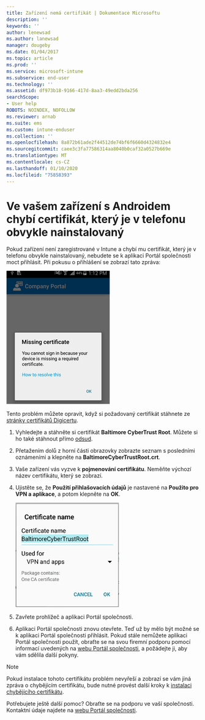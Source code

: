 ```yaml
---
title: Zařízení nemá certifikát | Dokumentace Microsoftu
description: ''
keywords: ''
author: lenewsad
ms.author: lanewsad
manager: dougeby
ms.date: 01/04/2017
ms.topic: article
ms.prod: ''
ms.service: microsoft-intune
ms.subservice: end-user
ms.technology: ''
ms.assetid: df973b18-9166-417d-8aa3-49edd2bda256
searchScope:
- User help
ROBOTS: NOINDEX, NOFOLLOW
ms.reviewer: arnab
ms.suite: ems
ms.custom: intune-enduser
ms.collection: ''
ms.openlocfilehash: 8a872b61ade2f44512de74bf6f6660d4324832e4
ms.sourcegitcommit: caee3c3fa77586314aa8040b0caf32a0527b669e
ms.translationtype: MT
ms.contentlocale: cs-CZ
ms.lasthandoff: 01/10/2020
ms.locfileid: "75858393"
---
```

# <a name="your-android-device-is-missing-a-certificate-that-usually-comes-installed-on-your-phone"></a>Ve vašem zařízení s Androidem chybí certifikát, který je v telefonu obvykle nainstalovaný

Pokud zařízení není zaregistrované v Intune a chybí mu certifikát, který je v telefonu obvykle nainstalovaný, nebudete se k aplikaci Portál společnosti moct přihlásit. Při pokusu o přihlášení se zobrazí tato zpráva:

![screenshot-error-message-about-missing-certificate](./media/andr-cert_install-1-cert_missing.png)

Tento problém můžete opravit, když si požadovaný certifikát stáhnete ze [stránky certifikátů Digicertu](https://www.digicert.com/digicert-root-certificates.htm).

1. Vyhledejte a stáhněte si certifikát __Baltimore CyberTrust Root__. Můžete si ho také stáhnout přímo [odsud](https://www.digicert.com/CACerts/BaltimoreCyberTrustRoot.crt).

2. Přetažením dolů z horní části obrazovky zobrazte seznam s posledními oznámeními a klepněte na **BaltimoreCyberTrustRoot.crt**.

3. Vaše zařízení vás vyzve k **pojmenování certifikátu**. Neměňte výchozí název certifikátu, který se zobrazí.

4. Ujistěte se, že **Použití přihlašovacích údajů** je nastavené na **Použito pro VPN a aplikace**, a potom klepněte na **OK**.

    ![screenshot-certificate-name-dialog-showing-baltimore-certificate-name](./media/andr-cert_install-2-add_cert_name.png)

5. Zavřete prohlížeč a aplikaci Portál společnosti.

6. Aplikaci Portál společnosti znovu otevřete. Teď už by mělo být možné se k aplikaci Portál společnosti přihlásit. Pokud stále nemůžete aplikaci Portál společnosti použít, obraťte se na svou firemní podporu pomocí informací uvedených na [webu Portál společnosti](https://go.microsoft.com/fwlink/?linkid=2010980), a požádejte ji, aby vám sdělila další pokyny.

>[!NOTE]
> Pokud instalace tohoto certifikátu problém nevyřeší a zobrazí se vám jiná zpráva o chybějícím certifikátu, bude nutné provést další kroky k [instalaci chybějícího certifikátu](your-device-is-missing-an-IT-required-certificate-android.md).

Potřebujete ještě další pomoc? Obraťte se na podporu ve vaší společnosti. Kontaktní údaje najdete na [webu Portál společnosti](https://go.microsoft.com/fwlink/?linkid=2010980).
